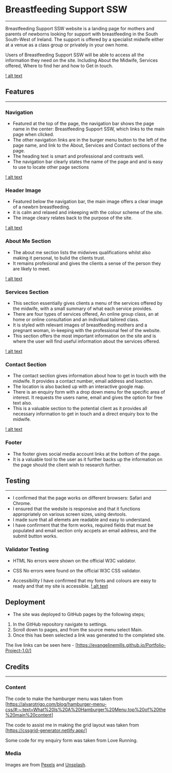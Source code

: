 # Breastfeeding Support SSW
-----

Breastfeeding Support SSW website is a landing page for mothers and parents of newborns looking for support with breastfeeding in the South South-West of Ireland. 
The support is offered by a specialist midwife either at a venue as a class group or privately in your own home. 

Users of Breastfeeding Support SSW will be able to access all the information they need on the site. Including About the Midwife, Services offered, Where to find her 
and how to Get in touch. 

[! alt text](assets/images/screen-options.jpg)

## Features 
-----

### Navigation
* Featured at the top of the page, the navigation bar shows the page name in the center: Breastfeeding Support SSW, which links to the main page when clicked. 
* The other navigation links are in the burger menu button to the left of the page name, and link to the About, Services and Contact sections of the page. 
* The heading text is smart and professional and contrasts well. 
* The navigation bar clearly states the name of the page and and is easy to use to locate other page sections 

[! alt text](assets/images/nav-bar.jpg)

### Header Image
* Featured below the navigation bar, the main image offers a clear image of a newbrn breastfeeding. 
* it is calm and relaxed and inkeeping with the colour scheme of the site. 
* The image cleary relates back to the purpose of the site. 

[! alt text](assets/images/head-image.jpg)

### About Me Section
* The about me section lists the midwives qualifications whilst also making it personal, to bulid the clients trust. 
* It remains profesional and gives the clients a sense of the person they are likely to meet. 

[! alt text](assets/images/about-me-section.jpg)

### Services Section 
* This section essentially gives clients a menu of the services offered by the midwife, with a small summary of what each service provides. 
* There are four types of services offered, An online group class, an at home or online consultation and an individual tailored class. 
* It is styled with relevant images of breastfeeding mothers and a pregnant woman, in-keeping with the professional feel of the website. 
* This section offers the most important information on the site and is where the user will find useful information about the services offered. 

[! alt text](assets/images/services-section.jpg)

### Contact Section
* The contact section gives information about how to get in touch with the midwife. It provides a contact number, email address and loaction.
* The location is also backed up with an interactive google map. 
* There is an enquiry form with a drop down menu for the specific area of interest. It requests the users name, email and gives the option for free text also. 
* This is a valuable section to the potential client as it provides all necessary information to get in touch and a direct enquiry box to the midwife. 

[! alt text](assets/images/contact-section.jpg)

### Footer 
* The footer gives social media account links at the bottom of the page. 
* It is a valuable tool to the user as it further backs up the information on the page should the client wish to research further. 

## Testing 
-----

* I confirmed that the page works on different browsers: Safari and Chrome.
* I ensured that the wedsite is responsive and that it functions appropriately on various screen sizes, using devtools. 
* I made sure that all elemets are readable and easy to understand. 
* I have confirment that the form works, required fields that must be populated and email section only accpets an email address, and the submit button works. 

### Validator Testing

* HTML 
 No errors were shown on the official W3C validator. 

* CSS
 No errors were found on the official W3C CSS validator. 

* Accessibility 
 I have confirmed that my fonts and colours are easy to ready and that my site is accessible. 
 [! alt text](assets/images/accessibility.jpg)

 ## Deployment

 * The site was deployed to GitHub pages by the following steps;
1. In the GitHub repository navigate to settings.
2. Scroll down to pages, and from the source menu select Main. 
3. Once this has been selected a link was generated to the completed site. 

The live links can be seen here - [https://evangelinemills.github.io/Portfolio-Project-1.0/]

## Credits
-----

### Content

The code to make the hamburger menu was taken from [https://alvarotrigo.com/blog/hamburger-menu-css/#:~:text=What%20Is%20A%20Hamburger%20Menu,top%20of%20the%20main%20content]

The code to assist me in making the grid layout was taken from [https://cssgrid-generator.netlify.app/]

Some code for my enquiry form was taken from Love Running. 

### Media

Images are from [Pexels](https://www.pexels.com/) and [Unsplash](https://unsplash.com/).

